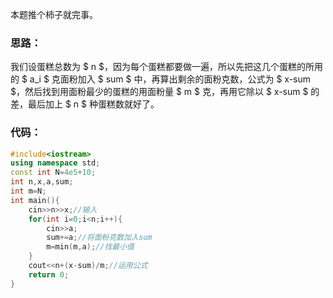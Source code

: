 本题推个柿子就完事。
### 思路：
我们设蛋糕总数为 $ n $，因为每个蛋糕都要做一遍，所以先把这几个蛋糕的所用的 $ a_i $ 克面粉加入 $ sum $ 中，再算出剩余的面粉克数，公式为 $ x-sum $，然后找到用面粉最少的蛋糕的用面粉量 $ m $ 克，再用它除以 $ x-sum $ 的差，最后加上 $ n $ 种蛋糕数就好了。
### 代码：
```cpp
#include<iostream>
using namespace std;
const int N=4e5+10;
int n,x,a,sum;
int m=N;
int main(){
	cin>>n>>x;//输入
	for(int i=0;i<n;i++){
	    cin>>a;
	    sum+=a;//将面粉克数加入sum
	    m=min(m,a);//找最小值
	}
	cout<<n+(x-sum)/m;//运用公式
  	return 0;
}
```
